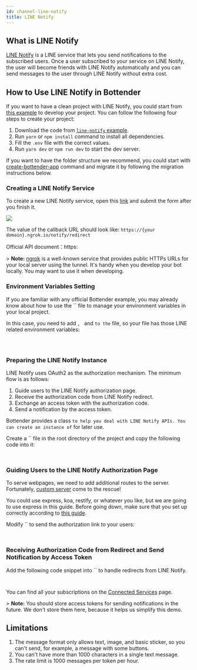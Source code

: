 ```yaml
---
id: channel-line-notify
title: LINE Notify
---
```

## What is LINE Notify

[LINE Notify](https://notify-bot.line.me) is a LINE service that lets you send notifications to the subscribed users. Once a user subscribed to your service on LINE Notify, the user will become friends with LINE Notify automatically and you can send messages to the user through LINE Notify without extra cost.

## How to Use LINE Notify in Bottender

If you want to have a clean project with LINE Notify, you could start from [this example](https://github.com/Yoctol/bottender/tree/master/examples/line-notify) to develop your project. You can follow the following four steps to create your project:

1.  Download the code from [`line-notify` example](https://github.com/Yoctol/bottender/tree/master/examples/line-notify).
2.  Run `yarn` or `npm install` command to install all dependencies.
3.  Fill the `.env` file with the correct values.
4.  Run `yarn dev` or `npm run dev` to start the dev server.

If you want to have the folder structure we recommend, you could start with [create-bottender-app](getting-started.md#create-a-new-bottender-app) command and migrate it by following the migration instructions below.

### Creating a LINE Notify Service

To create a new LINE Notify service, open this [link](https://notify-bot.line.me/my/services/new) and submit the form after you finish it.

![](https://user-images.githubusercontent.com/3382565/74317707-da4baa80-4db6-11ea-93b0-68b5e6f2c8a9.png)

The value of the callback URL should look like: `https://{your domain}.ngrok.io/notify/redirect`

Official API document：https:

&gt; **Note:** [ngrok](https://ngrok.com/) is a well-known service that provides public HTTPs URLs for your local server using the tunnel. It's handy when you develop your bot locally. You may want to use it when developing.

### Environment Variables Setting

If you are familiar with any official Bottender example, you may already know about how to use the `` file to manage your environment variables in your local project.

In this case, you need to add ``, `` and `` to the `` file, so your file has those LINE related environment variables:

```



```

### Preparing the LINE Notify Instance

LINE Notify uses OAuth2 as the authorization mechanism. The minimum flow is as follows:

1.  Guide users to the LINE Notify authorization page.
2.  Receive the authorization code from LINE Notify redirect.
3.  Exchange an access token with the authorization code.
4.  Send a notification by the access token.

Bottender provides a class `` to help you deal with LINE Notify APIs. You can create an instance of `` for later use.

Create a `` file in the root directory of the project and copy the following code into it:

```js



```

### Guiding Users to the LINE Notify Authorization Page

To serve webpages, we need to add additional routes to the server. Fortunately, [custom server](advanced-guides-custom-server.md#the-concept) come to the rescue!

You could use express, koa, restify, or whatever you like, but we are going to use express in this guide. Before going down, make sure that you set up correctly according to [this guide](advanced-guides-custom-server.md#express).

Modify `` to send the authorization link to your users:

```js



```

### Receiving Authorization Code from Redirect and Send Notification by Access Token

Add the following code snippet into `` to handle redirects from LINE Notify.

```js



```

You can find all your subscriptions on the [Connected Services](https://notify-bot.line.me/my/) page.

&gt; **Note:** You should store access tokens for sending notifications in the future. We don't store them here, because it helps us simplify this demo.

## Limitations

1.  The message format only allows text, image, and basic sticker, so you can't send, for example, a message with some buttons.
2.  You can't have more than 1000 characters in a single text message.
3.  The rate limit is 1000 messages per token per hour.
